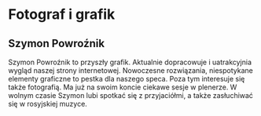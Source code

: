 # Fotograf i grafik
## Szymon Powroźnik
Szymon Powroźnik to przyszły grafik. Aktualnie dopracowuje i uatrakcyjnia wygląd naszej strony internetowej. Nowoczesne rozwiązania, niespotykane elementy graficzne to pestka dla naszego speca. Poza tym interesuje się także fotografią. Ma już na swoim koncie ciekawe sesje w plenerze. W wolnym czasie Szymon lubi spotkać się z przyjaciółmi, a także zasłuchiwać się w rosyjskiej muzyce.